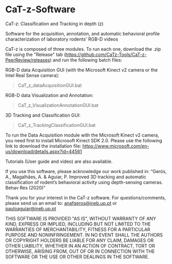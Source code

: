 # CaT-z-Software
CaT-z: Classification and Tracking in depth (z)

Software for the acquisition, annotation, and automatic behavioral profile characterization of laboratory rodents' RGB-D videos

CaT-z is composed of three modules. To run each one, download the .zip file using the "Release" tab (https://github.com/CaTz-Tools/CaT-z-PeerReview/releases) and run the following batch files:

RGB-D data Acquisition GUI (with the Microsoft Kinect v2 camera or the Intel Real Sense camera):
> CaT_z_dataAcquisitionGUI.bat 

RGB-D data Visualization and Annotation:
> CaT_z_VisualizationAnnotationGUI.bat

3D Tracking and Classification GUI:
> CaT_z_TrackingClassificationGUI.bat


To run the Data Acquisition module with the Microsoft Kinect v2 camera, you need first to install Microsoft Kinect SDK 2.0. Please use the following link to download the installation file:
https://www.microsoft.com/en-us/download/details.aspx?id=44561

Tutorials (User guide and video) are also available.

If you use this software, please acknowledge our work published in: 
“Gerós, A., Magalhães, A. &  Aguiar, P. Improved 3D tracking and automatic classification of rodent’s behavioral activity using depth-sensing cameras. Behav Res (2020)”

Thank you for your interest in the CaT-z software.
For questions/comments, please send us an email to:
anafgeros@ineb.up.pt or pauloaguiar@ineb.up.pt

THIS SOFTWARE IS PROVIDED "AS IS", WITHOUT WARRANTY OF ANY KIND, EXPRESS OR IMPLIED, INCLUDING BUT NOT LIMITED TO THE WARRANTIES OF MERCHANTABILITY, FITNESS FOR A PARTICULAR PURPOSE AND NONINFRINGEMENT. IN NO EVENT SHALL THE AUTHORS OR COPYRIGHT HOLDERS BE LIABLE FOR ANY CLAIM, DAMAGES OR OTHER LIABILITY, WHETHER IN AN ACTION OF CONTRACT, TORT OR OTHERWISE, ARISING FROM, OUT OF OR IN CONNECTION WITH THE SOFTWARE OR THE USE OR OTHER DEALINGS IN THE SOFTWARE.

